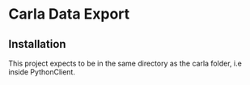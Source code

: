 
# Carla Data Export


## Installation
This project expects to be in the same directory as the carla folder, i.e inside PythonClient.
